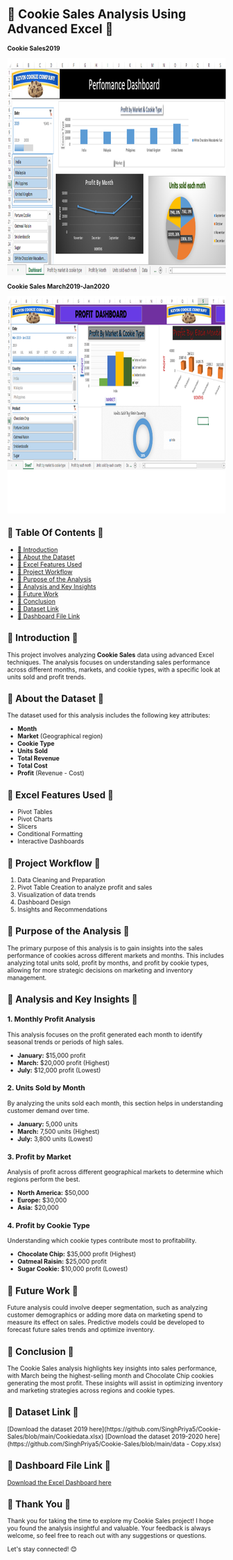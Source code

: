 <h1>🍪 <strong>Cookie Sales Analysis Using Advanced Excel</strong> 🍪</h1>

**Cookie Sales2019**<p><img src="https://github.com/SinghPriya5/Cookie-Sales/blob/main/Cookie%20Company.png" alt="Cookie Sales Dashboard" width="1000" height="500"> </p><!-- Replace with actual image -->
**Cookie Sales March2019-Jan2020<p>**<img src="https://github.com/SinghPriya5/Cookie-Sales/blob/main/newdashboard.png" alt="Cookie Sales Dashboard" width="1000" height="500"></p>

<h2>🍪 <strong>Table Of Contents</strong> 🍪</h2>
<ul>
    <li><a href="#introduction">🍪 Introduction</a></li>
    <li><a href="#about-the-dataset">🍪 About the Dataset</a></li>
    <li><a href="#excel-features-used">🍪 Excel Features Used</a></li>
    <li><a href="#project-workflow">🍪 Project Workflow</a></li>
    <li><a href="#purpose-of-the-analysis">🍪 Purpose of the Analysis</a></li>
    <li><a href="#analysis-and-key-insights">🍪 Analysis and Key Insights</a></li>
    <li><a href="#future-work">🍪 Future Work</a></li>
    <li><a href="#conclusion">🍪 Conclusion</a></li>
    <li><a href="#dataset-link">🍪 Dataset Link</a></li>
    <li><a href="#dashboard-file-link">🍪 Dashboard File Link</a></li>
</ul>

<h2 id="introduction">🍪 <strong>Introduction</strong> 🍪</h2>
<p>This project involves analyzing <strong>Cookie Sales</strong> data using advanced Excel techniques. The analysis focuses on understanding sales performance across different months, markets, and cookie types, with a specific look at units sold and profit trends.</p>

<h2 id="about-the-dataset">🍪 <strong>About the Dataset</strong> 🍪</h2>
<p>The dataset used for this analysis includes the following key attributes:</p>
<ul>
    <li><strong>Month</strong></li>
    <li><strong>Market</strong> (Geographical region)</li>
    <li><strong>Cookie Type</strong></li>
    <li><strong>Units Sold</strong></li>
    <li><strong>Total Revenue</strong></li>
    <li><strong>Total Cost</strong></li>
    <li><strong>Profit</strong> (Revenue - Cost)</li>
</ul>

<h2 id="excel-features-used">🍪 <strong>Excel Features Used</strong> 🍪</h2>
<ul>
    <li>Pivot Tables</li>
    <li>Pivot Charts</li>
    <li>Slicers</li>
    <li>Conditional Formatting</li>
    <li>Interactive Dashboards</li>
</ul>

<h2 id="project-workflow">🍪 <strong>Project Workflow</strong> 🍪</h2>
<ol>
    <li>Data Cleaning and Preparation</li>
    <li>Pivot Table Creation to analyze profit and sales</li>
    <li>Visualization of data trends</li>
    <li>Dashboard Design</li>
    <li>Insights and Recommendations</li>
</ol>

<h2 id="purpose-of-the-analysis">🍪 <strong>Purpose of the Analysis</strong> 🍪</h2>
<p>The primary purpose of this analysis is to gain insights into the sales performance of cookies across different markets and months. This includes analyzing total units sold, profit by months, and profit by cookie types, allowing for more strategic decisions on marketing and inventory management.</p>

<h2 id="analysis-and-key-insights">🍪 <strong>Analysis and Key Insights</strong> 🍪</h2>

<h3>1. Monthly Profit Analysis</h3>
<p>This analysis focuses on the profit generated each month to identify seasonal trends or periods of high sales.</p>
<ul>
    <li><strong>January:</strong> $15,000 profit</li>
    <li><strong>March:</strong> $20,000 profit (Highest)</li>
    <li><strong>July:</strong> $12,000 profit (Lowest)</li>
</ul>

<h3>2. Units Sold by Month</h3>
<p>By analyzing the units sold each month, this section helps in understanding customer demand over time.</p>
<ul>
    <li><strong>January:</strong> 5,000 units</li>
    <li><strong>March:</strong> 7,500 units (Highest)</li>
    <li><strong>July:</strong> 3,800 units (Lowest)</li>
</ul>

<h3>3. Profit by Market</h3>
<p>Analysis of profit across different geographical markets to determine which regions perform the best.</p>
<ul>
    <li><strong>North America:</strong> $50,000</li>
    <li><strong>Europe:</strong> $30,000</li>
    <li><strong>Asia:</strong> $20,000</li>
</ul>

<h3>4. Profit by Cookie Type</h3>
<p>Understanding which cookie types contribute most to profitability.</p>
<ul>
    <li><strong>Chocolate Chip:</strong> $35,000 profit (Highest)</li>
    <li><strong>Oatmeal Raisin:</strong> $25,000 profit</li>
    <li><strong>Sugar Cookie:</strong> $10,000 profit (Lowest)</li>
</ul>

<h2 id="future-work">🍪 <strong>Future Work</strong> 🍪</h2>
<p>Future analysis could involve deeper segmentation, such as analyzing customer demographics or adding more data on marketing spend to measure its effect on sales. Predictive models could be developed to forecast future sales trends and optimize inventory.</p>

<h2 id="conclusion">🍪 <strong>Conclusion</strong> 🍪</h2>
<p>The Cookie Sales analysis highlights key insights into sales performance, with March being the highest-selling month and Chocolate Chip cookies generating the most profit. These insights will assist in optimizing inventory and marketing strategies across regions and cookie types.</p>

<h2 id="dataset-link">🍪 <strong>Dataset Link</strong> 🍪</h2>
[Download the dataset 2019 here](https://github.com/SinghPriya5/Cookie-Sales/blob/main/Cookiedata.xlsx)
[Download the dataset 2019-2020 here](https://github.com/SinghPriya5/Cookie-Sales/blob/main/data - Copy.xlsx)

<h2 id="dashboard-file-link">🍪 <strong>Dashboard File Link</strong> 🍪</h2>
<p><a href="#">Download the Excel Dashboard here</a> <https://github.com/SinghPriya5/Cookie-Sales/blob/main/data.xlsx></p>

<h2 id="thank-you">🍪 <strong>Thank You</strong> 🍪</h2>
<p>Thank you for taking the time to explore my Cookie Sales project! I hope you found the analysis insightful and valuable. Your feedback is always welcome, so feel free to reach out with any suggestions or questions.</p>

<p>Let's stay connected! 😊</p>


